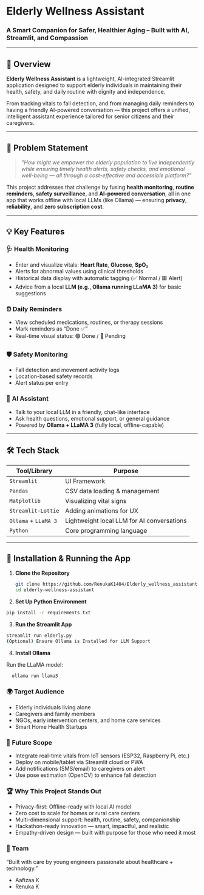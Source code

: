 #  Elderly Wellness Assistant 
### A Smart Companion for Safer, Healthier Aging – Built with AI, Streamlit, and Compassion

---

## 🚀 Overview

**Elderly Wellness Assistant** is a lightweight, AI-integrated Streamlit application designed to support elderly individuals in maintaining their health, safety, and daily routine with dignity and independence.

From tracking vitals to fall detection, and from managing daily reminders to having a friendly AI-powered conversation — this project offers a unified, intelligent assistant experience tailored for senior citizens and their caregivers.

---

## 🎯 Problem Statement

> _"How might we empower the elderly population to live independently while ensuring timely health alerts, safety checks, and emotional well-being — all through a cost-effective and accessible platform?"_

This project addresses that challenge by fusing **health monitoring**, **routine reminders**, **safety surveillance**, and **AI-powered conversation**, all in one app that works offline with local LLMs (like Ollama) — ensuring **privacy**, **reliability**, and **zero subscription cost**.

---

## 💡 Key Features

### 🩺 **Health Monitoring**
- Enter and visualize vitals: **Heart Rate**, **Glucose**, **SpO₂**
- Alerts for abnormal values using clinical thresholds
- Historical data display with automatic tagging (✅ Normal / 🟥 Alert)
- Advice from a local **LLM (e.g., Ollama running LLaMA 3)** for basic suggestions

### ⏰ **Daily Reminders**
- View scheduled medications, routines, or therapy sessions
- Mark reminders as “Done ✅”
- Real-time visual status: 🟢 Done / 🔴 Pending

### 🛡️ **Safety Monitoring**
- Fall detection and movement activity logs
- Location-based safety records
- Alert status per entry

### 🤖 **AI Assistant**
- Talk to your local LLM in a friendly, chat-like interface
- Ask health questions, emotional support, or general guidance
- Powered by **Ollama + LLaMA 3** (fully local, offline-capable)

---

## 🛠️ Tech Stack

| Tool/Library     | Purpose                        |
|------------------|--------------------------------|
| `Streamlit`      | UI Framework                   |
| `Pandas`         | CSV data loading & management  |
| `Matplotlib`     | Visualizing vital signs        |
| `Streamlit-Lottie` | Adding animations for UX     |
| `Ollama` + `LLaMA 3` | Lightweight local LLM for AI conversations |
| `Python`         | Core programming language      |

---
## 🧪 Installation & Running the App

1. **Clone the Repository**
   ```bash
   git clone https://github.com/RenukaK1404/Elderly_wellness_assistant.git
   cd elderly-wellness-assistant
   
2. **Set Up Python Environment**

 ```sh
pip install -r requirements.txt
```
3. **Run the Streamlit App**

```sh
streamlit run elderly.py
(Optional) Ensure Ollama is Installed for LLM Support
```
4. **Install Ollama**

Run the LLaMA model:
```sh
  ollama run llama3
```

### 🌍 Target Audience
- Elderly individuals living alone
- Caregivers and family members
- NGOs, early intervention centers, and home care services
- Smart Home Health Startups

### 🚀 Future Scope
  -  Integrate real-time vitals from IoT sensors (ESP32, Raspberry Pi, etc.)
  -  Deploy on mobile/tablet via Streamlit cloud or PWA
  -  Add notifications (SMS/email) to caregivers on alert
  -  Use pose estimation (OpenCV) to enhance fall detection

### 🏆 Why This Project Stands Out
  -  Privacy-first: Offline-ready with local AI model
  -  Zero cost to scale for homes or rural care centers
  -  Multi-dimensional support: health, routine, safety, companionship
  -  Hackathon-ready innovation — smart, impactful, and realistic
  -  Empathy-driven design — built with purpose for those who need it most

### 👥 Team
“Built with care by young engineers passionate about healthcare + technology.”
- Aafizaa K
- Renuka K	


